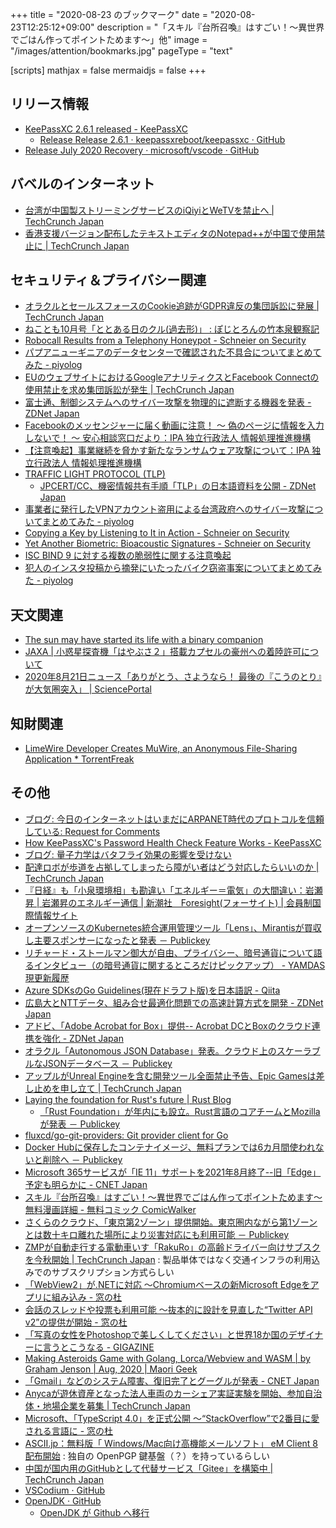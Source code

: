 +++
title = "2020-08-23 のブックマーク"
date =  "2020-08-23T12:25:12+09:00"
description = "「スキル『台所召喚』はすごい！～異世界でごはん作ってポイントためます～」他"
image = "/images/attention/bookmarks.jpg"
pageType = "text"

[scripts]
  mathjax = false
  mermaidjs = false
+++

## リリース情報

- [KeePassXC 2.6.1 released - KeePassXC](https://keepassxc.org/blog/2020-08-19-2.6.1-released//)
    - [Release Release 2.6.1 · keepassxreboot/keepassxc · GitHub](https://github.com/keepassxreboot/keepassxc/releases/tag/2.6.1)
- [Release July 2020 Recovery · microsoft/vscode · GitHub](https://github.com/microsoft/vscode/releases/tag/1.48.1)

## バベルのインターネット

- [台湾が中国製ストリーミングサービスのiQiyiとWeTVを禁止へ  |  TechCrunch Japan](https://jp.techcrunch.com/2020/08/20/2020-08-19-taiwan-set-to-bar-chinese-streaming-services-like-iqiyi-and-tencents-wetv/)
- [香港支援バージョン配布したテキストエディタのNotepad++が中国で使用禁止に  |  TechCrunch Japan](https://jp.techcrunch.com/2020/08/22/2020-08-17-notepad-plus-plus-blocked-in-china/)

## セキュリティ＆プライバシー関連

- [オラクルとセールスフォースのCookie追跡がGDPR違反の集団訴訟に発展  |  TechCrunch Japan](https://jp.techcrunch.com/2020/08/17/2020-08-14-oracle-and-salesforce-hit-with-gdpr-class-action-lawsuits-over-cookie-tracking-consent/)
- [ねことも10月号「ととある日のクル(過去形)」 : ぽじとろんの竹本泉観察記](https://positron.exblog.jp/31324758/)
- [Robocall Results from a Telephony Honeypot - Schneier on Security](https://www.schneier.com/blog/archives/2020/08/robocall_result.html)
- [パプアニューギニアのデータセンターで確認された不具合についてまとめてみた - piyolog](https://piyolog.hatenadiary.jp/entry/2020/08/19/012317)
- [EUのウェブサイトにおけるGoogleアナリティクスとFacebook Connectの使用禁止を求め集団訴訟が発生  |  TechCrunch Japan](https://jp.techcrunch.com/2020/08/19/2020-08-18-eu-websites-use-of-google-analytics-and-facebook-connect-targeted-by-post-schrems-ii-privacy-complaints/)
- [富士通、制御システムへのサイバー攻撃を物理的に遮断する機器を発表 - ZDNet Japan](https://japan.zdnet.com/article/35158290/)
- [Facebookのメッセンジャーに届く動画に注意！ ～ 偽のページに情報を入力しないで！ ～ 安心相談窓口だより：IPA 独立行政法人 情報処理推進機構](https://www.ipa.go.jp/security/anshin/mgdayori20200819.html)
- [【注意喚起】事業継続を脅かす新たなランサムウェア攻撃について：IPA 独立行政法人 情報処理推進機構](https://www.ipa.go.jp/security/announce/2020-ransom.html)
- [TRAFFIC LIGHT PROTOCOL (TLP)](https://www.jpcert.or.jp/research/FIRST-TLP.html)
    - [JPCERT/CC、機密情報共有手順「TLP」の日本語資料を公開 - ZDNet Japan](https://japan.zdnet.com/article/35158406/)
- [事業者に発行したVPNアカウント盗用による台湾政府へのサイバー攻撃についてまとめてみた - piyolog](https://piyolog.hatenadiary.jp/entry/2020/08/20/180000)
- [Copying a Key by Listening to It in Action - Schneier on Security](https://www.schneier.com/blog/archives/2020/08/copying_a_key_b.html)
- [Yet Another Biometric: Bioacoustic Signatures - Schneier on Security](https://www.schneier.com/blog/archives/2020/08/yet_another_bio_1.html)
- [ISC BIND 9 に対する複数の脆弱性に関する注意喚起](https://www.jpcert.or.jp/at/2020/at200035.html)
- [犯人のインスタ投稿から摘発にいたったバイク窃盗事案についてまとめてみた - piyolog](https://piyolog.hatenadiary.jp/entry/2020/08/22/061528)

## 天文関連

- [The sun may have started its life with a binary companion](https://phys.org/news/2020-08-sun-life-binary-companion.html)
- [JAXA | 小惑星探査機「はやぶさ２」搭載カプセルの豪州への着陸許可について](https://www.jaxa.jp/press/2020/08/20200819-1_j.html)
- [2020年8月21日ニュース「ありがとう、さようなら！ 最後の『こうのとり』が大気圏突入」 | SciencePortal](https://scienceportal.jst.go.jp/news/newsflash_review/newsflash/2020/08/20200821_01.html)

## 知財関連

- [LimeWire Developer Creates MuWire, an Anonymous File-Sharing Application * TorrentFreak](https://torrentfreak.com/limewire-developer-creates-muwire-an-anonymous-file-sharing-application-200814/)

## その他

- [ブログ: 今日のインターネットはいまだにARPANET時代のプロトコルを信頼している: Request for Comments](https://okuranagaimo.blogspot.com/2020/08/arpanet-request-for-comments.html)
- [How KeePassXC's Password Health Check Feature Works - KeePassXC](https://keepassxc.org/blog/2020-08-15-keepassxc-password-healthcheck/)
- [ブログ: 量子力学はバタフライ効果の影響を受けない](https://okuranagaimo.blogspot.com/2020/08/blog-post_17.html)
- [配達ロボが歩道を占拠してしまったら障がい者はどう対応したらいいのか  |  TechCrunch Japan](https://jp.techcrunch.com/2020/08/16/2020-08-11-the-robots-occupying-our-sidewalks/)
- [『日経』も「小泉環境相」も勘違い「エネルギー＝電気」の大間違い：岩瀬昇 | 岩瀬昇のエネルギー通信 | 新潮社　Foresight(フォーサイト) | 会員制国際情報サイト](https://www.fsight.jp/articles/-/47216)
- [オープンソースのKubernetes統合運用管理ツール「Lens」、Mirantisが買収し主要スポンサーになったと発表 － Publickey](https://www.publickey1.jp/blog/20/kuberneteslensmirantis.html)
- [リチャード・ストールマン御大が自由、プライバシー、暗号通貨について語るインタビュー（の暗号通貨に関するところだけピックアップ） - YAMDAS現更新履歴](https://yamdas.hatenablog.com/entry/20200817/richard-stallman-on--cryptocurrencies)
- [Azure SDKsのGo Guidelines(現在ドラフト版)を日本語訳 - Qiita](https://qiita.com/qt-luigi/items/057d7c323f47654979cc)
- [広島大とNTTデータ、組み合せ最適化問題での高速計算方式を開発 - ZDNet Japan](https://japan.zdnet.com/article/35158232/)
- [アドビ、「Adobe Acrobat for Box」提供-- Acrobat DCとBoxのクラウド連携を強化 - ZDNet Japan](https://japan.zdnet.com/article/35158239/)
- [オラクル「Autonomous JSON Database」発表。クラウド上のスケーラブルなJSONデータベース － Publickey](https://www.publickey1.jp/blog/20/autonomous_json_databasejson.html)
- [アップルがUnreal Engineを含む開発ツール全面禁止予告、Epic Gamesは差し止めを申し立て  |  TechCrunch Japan](https://jp.techcrunch.com/2020/08/18/2020-08-17-epic-games-apple-injunction/)
- [Laying the foundation for Rust's future | Rust Blog](https://blog.rust-lang.org/2020/08/18/laying-the-foundation-for-rusts-future.html)
    - [「Rust Foundation」が年内にも設立。Rust言語のコアチームとMozillaが発表 － Publickey](https://www.publickey1.jp/blog/20/rust_foundationrustmozilla.html)
- [fluxcd/go-git-providers: Git provider client for Go](https://github.com/fluxcd/go-git-providers)
- [Docker Hubに保存したコンテナイメージ、無料プランでは6カ月間使われないと削除へ － Publickey](https://www.publickey1.jp/blog/20/docker_hub6.html)
- [Microsoft 365サービスが「IE 11」サポートを2021年8月終了--旧「Edge」予定も明らかに - CNET Japan](https://japan.cnet.com/article/35158284/)
- [スキル『台所召喚』はすごい！～異世界でごはん作ってポイントためます～ 無料漫画詳細 - 無料コミック ComicWalker](https://comic-walker.com/jp/contents/detail/KDCW_FL00200531010000_68/)
- [さくらのクラウド、「東京第2ゾーン」提供開始。東京圏内ながら第1ゾーンとは数十キロ離れた場所により災害対応にも利用可能 － Publickey](https://www.publickey1.jp/blog/20/21.html)
- [ZMPが自動走行する電動車いす「RakuRo」の高齢ドライバー向けサブスクを今秋開始  |  TechCrunch Japan](https://jp.techcrunch.com/2020/08/19/zmp-rakuro-subscription/) : 製品単体ではなく交通インフラの利用込みでのサブスクリプション方式らしい
- [「WebView2」が.NETに対応 ～Chromiumベースの新Microsoft Edgeをアプリに組み込み - 窓の杜](https://forest.watch.impress.co.jp/docs/news/1271745.html)
- [会話のスレッドや投票も利用可能 ～抜本的に設計を見直した“Twitter API v2”の提供が開始 - 窓の杜](https://forest.watch.impress.co.jp/docs/news/1271888.html)
- [「写真の女性をPhotoshopで美しくしてください」と世界18か国のデザイナーに言うとこうなる - GIGAZINE](https://gigazine.net/news/20150817-photoshop-woman-retouch-world/)
- [Making Asteroids Game with Golang, Lorca/Webview and WASM | by Graham Jenson | Aug, 2020 | Maori Geek](https://maori.geek.nz/making-asteroids-game-with-golang-lorca-webview-and-wasm-9a8bed30cf72?gi=e18924aef984)
- [「Gmail」などのシステム障害、復旧完了とグーグルが発表 - CNET Japan](https://japan.cnet.com/article/35158452/)
- [Anycaが遊休資産となった法人車両のカーシェア実証実験を開始、参加自治体・地場企業を募集  |  TechCrunch Japan](https://jp.techcrunch.com/2020/08/20/dena-sompo-mobility-anyca/)
- [Microsoft、「TypeScript 4.0」を正式公開 ～“StackOverflow”で2番目に愛される言語に - 窓の杜](https://forest.watch.impress.co.jp/docs/news/1272197.html)
- [ASCII.jp：無料版「 Windows/Mac向け高機能メールソフト」 eM Client 8  配布開始](https://ascii.jp/elem/000/004/024/4024026/) : 独自の OpenPGP 鍵基盤（？）を持っているらしい
- [中国が国内用のGitHubとして代替サービス「Gitee」を構築中  |  TechCrunch Japan](https://jp.techcrunch.com/2020/08/22/2020-08-21-china-is-building-its-github-alternative-gitee/)
- [VSCodium · GitHub](https://github.com/VSCodium)
- [OpenJDK · GitHub](https://github.com/openjdk)
    - [OpenJDK が Github へ移行](https://www.infoq.com/jp/news/2020/07/openjdk-github-migration/)
